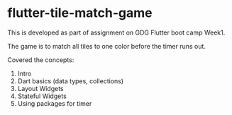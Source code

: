 # flutter-tile-match-game
This is developed as part of assignment on GDG Flutter boot camp Week1.

The game is to match all tiles to one color before the timer runs out.

Covered the concepts:
1. Intro
2. Dart basics (data types, collections)
3. Layout Widgets
4. Stateful Widgets
5. Using packages for timer


